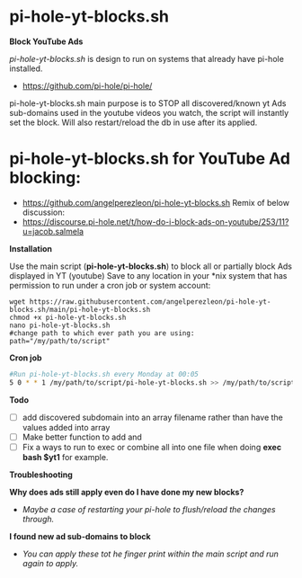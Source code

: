# pi-hole-yt-blocks.sh
**Block YouTube Ads**

_pi-hole-yt-blocks.sh_ is design to run on systems that already have pi-hole installed.
- https://github.com/pi-hole/pi-hole/

pi-hole-yt-blocks.sh main purpose is to STOP all discovered/known yt Ads sub-domains used in the youtube videos you watch, the script will instantly set the block.  Will also restart/reload the db in use after its applied.

# pi-hole-yt-blocks.sh for YouTube Ad blocking:
- https://github.com/angelperezleon/pi-hole-yt-blocks.sh
Remix of below discussion:
- https://discourse.pi-hole.net/t/how-do-i-block-ads-on-youtube/253/11?u=jacob.salmela
 
 **Installation**

 Use the main script (**pi-hole-yt-blocks.sh**) to block all or partially block Ads displayed in YT (youtube)
 Save to any location in your *nix system that has permission to run under a cron job or system account:
 ```cd "/opt/scripts/bash"
 wget https://raw.githubusercontent.com/angelperezleon/pi-hole-yt-blocks.sh/main/pi-hole-yt-blocks.sh
 chmod +x pi-hole-yt-blocks.sh
 nano pi-hole-yt-blocks.sh
 #change path to which ever path you are using:
 path="/my/path/to/script"
```

**Cron job**
 ```bash
#Run pi-hole-yt-blocks.sh every Monday at 00:05
5 0 * * 1 /my/path/to/script/pi-hole-yt-blocks.sh >> /my/path/to/script/yt-blocks_$(date +\%d\%b\%Y-\%H\%M\%S).log 2>&1
```
**Todo**
- [ ] add discovered subdomain into an array filename rather than have the values added into array
- [ ] Make better function to add and 
- [ ] Fix a ways to run to exec or combine all into one file when doing **exec bash $yt1** for example.

**Troubleshooting**

**Why does ads still apply even do I have done my new blocks?**
- _Maybe a case of restarting your pi-hole to flush/reload the changes through._

**I found new ad sub-domains to block**
- _You can apply these tot he finger print within the main script and run again to apply._
